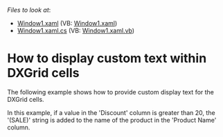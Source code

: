 <!-- default file list -->
*Files to look at*:

* [Window1.xaml](./CS/DXGrid_DisplayCustomText/Window1.xaml) (VB: [Window1.xaml](./VB/DXGrid_DisplayCustomText/Window1.xaml))
* [Window1.xaml.cs](./CS/DXGrid_DisplayCustomText/Window1.xaml.cs) (VB: [Window1.xaml.vb](./VB/DXGrid_DisplayCustomText/Window1.xaml.vb))
<!-- default file list end -->
# How to display custom text within DXGrid cells


<p>The following example shows how to provide custom display text for the DXGrid cells.</p><p>In this example, if a value in the 'Discount' column is greater than 20, the '(SALE)' string is added to the name of the product in the 'Product Name' column.</p>

<br/>


